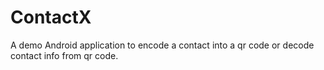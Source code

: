 # ContactX
A demo Android application to encode a contact into a qr code or decode contact info from qr code.
